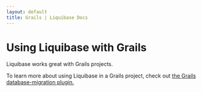 ```yaml
---
layout: default
title: Grails | Liquibase Docs
---
```


# Using Liquibase with Grails

Liquibase works great with Grails projects. 


To learn more about using Liquibase in a Grails project, check out [the Grails database-migration plugin.](https://plugins.grails.org/plugin/grails/database-migration)
